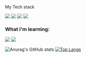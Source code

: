 <p>My Tech stack</p>
<p>
  <img src = "https://img.shields.io/badge/JavaScript-323330?style=for-the-badge&logo=javascript&logoColor=F7DF1E">
  <img src = "https://img.shields.io/badge/HTML5-E34F26?style=for-the-badge&logo=html5&logoColor=white">
  <img src = "https://img.shields.io/badge/React-20232A?style=for-the-badge&logo=react&logoColor=61DAFB">
  <img src = "https://img.shields.io/badge/TypeScript-007ACC?style=for-the-badge&logo=typescript&logoColor=white">
  
<p>  

### What i'm learning:
  <span>
    <img src = "https://img.shields.io/badge/Next-black?style=for-the-badge&logo=next.js&logoColor=white">
    <img src = "https://img.shields.io/badge/Flutter-%2302569B.svg?style=for-the-badge&logo=Flutter&logoColor=white">
  </span>
  
![Anurag's GitHub stats](https://github-readme-stats.vercel.app/api?username=ZetEpsilon&show_icons=true&bg_color=00000000)
[![Top Langs](https://github-readme-stats.vercel.app/api/top-langs/?username=ZetEpsilon&layout=compact&bg_color=00000000)](https://github.com/anuraghazra/github-readme-stats)
